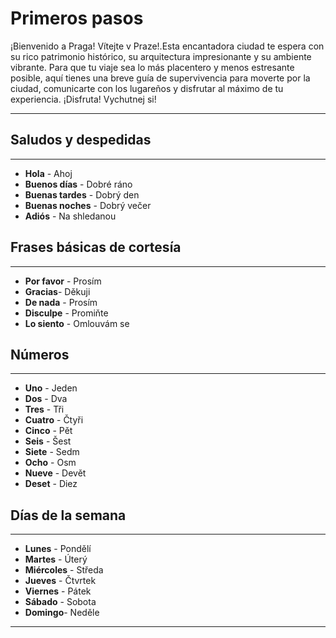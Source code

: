 # Primeros pasos

¡Bienvenido a Praga! Vítejte v Praze!.Esta encantadora ciudad te espera con su rico patrimonio histórico, su arquitectura impresionante y su ambiente vibrante. Para que tu viaje sea lo más placentero y menos estresante posible, aquí tienes una breve guía de supervivencia para moverte por la ciudad, comunicarte con los lugareños y disfrutar al máximo de tu experiencia. ¡Disfruta! Vychutnej si! 

***

## Saludos y despedidas
***
- **Hola** - Ahoj
- **Buenos días**  - Dobré ráno
- **Buenas tardes** - Dobrý den
- **Buenas noches** - Dobrý večer
- **Adiós** - Na shledanou

## Frases básicas de cortesía

***
- **Por favor** - Prosím
- **Gracias**- Děkuji
- **De nada** - Prosím
- **Disculpe** - Promiňte
- **Lo siento** - Omlouvám se

## Números
***
- **Uno** - Jeden
- **Dos** - Dva
- **Tres** - Tři
- **Cuatro** - Čtyři
- **Cinco** - Pět
-  **Seis** - Šest
- **Siete** - Sedm
- **Ocho** - Osm
- **Nueve** - Devět
- **Deset** - Diez

## Días de la semana
***
- **Lunes** - Pondělí
- **Martes** - Úterý
- **Miércoles** - Středa
- **Jueves** - Čtvrtek
- **Viernes** - Pátek
- **Sábado** - Sobota
- **Domingo**- Neděle 



***
